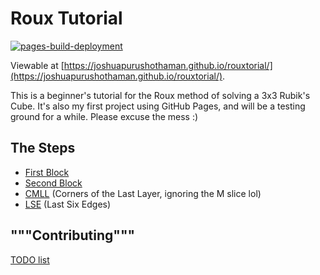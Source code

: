 # Roux Tutorial

[![pages-build-deployment](https://github.com/joshuaPurushothaman/rouxtorial/actions/workflows/pages/pages-build-deployment/badge.svg)](https://github.com/joshuaPurushothaman/rouxtorial/actions/workflows/pages/pages-build-deployment)

Viewable at [https://joshuapurushothaman.github.io/rouxtorial/](https://joshuapurushothaman.github.io/rouxtorial/).

This is a beginner's tutorial for the Roux method of solving a 3x3 Rubik's Cube.
It's also my first project using GitHub Pages, and will be a testing ground for a while. Please excuse the mess :)

## The Steps
- [First Block](FirstBlock.md)
- [Second Block](SecondBlock.md)
- [CMLL](CMLL.md) (Corners of the Last Layer, ignoring the M slice lol)
- [LSE](LSE/README.md) (Last Six Edges)


## """Contributing"""
[TODO list](TODO.md)